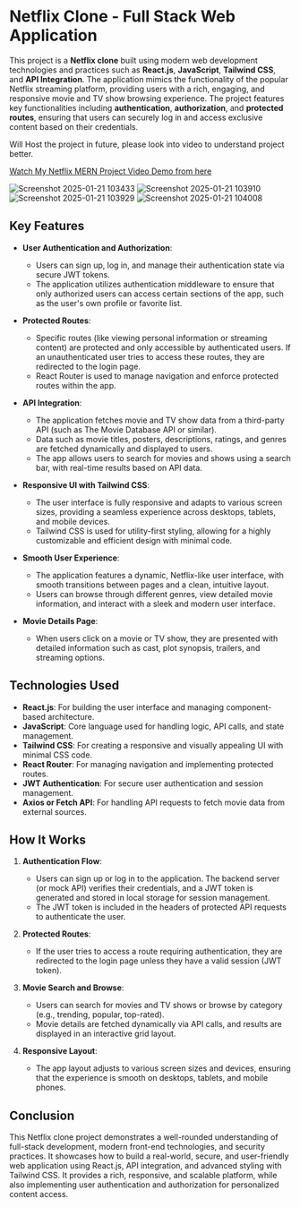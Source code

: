 # Netflix Clone - Full Stack Web Application

This project is a **Netflix clone** built using modern web development technologies and practices such as **React.js**, **JavaScript**, **Tailwind CSS**, and **API Integration**. The application mimics the functionality of the popular Netflix streaming platform, providing users with a rich, engaging, and responsive movie and TV show browsing experience. The project features key functionalities including **authentication**, **authorization**, and **protected routes**, ensuring that users can securely log in and access exclusive content based on their credentials.

Will Host the project in future, please look into video to understand project better.

[Watch My Netflix MERN Project Video Demo from here](https://vimeo.com/1048789536?h=6037ce7e9d)


![Screenshot 2025-01-21 103433](https://github.com/user-attachments/assets/fcdf0fd8-4007-4386-940a-f2fedbb53e61)
![Screenshot 2025-01-21 103910](https://github.com/user-attachments/assets/4887e92c-5919-4e57-85bb-ad12ec8eb5fd)
![Screenshot 2025-01-21 103929](https://github.com/user-attachments/assets/f8b35fe6-4e73-44ac-9413-ab2f44d5cf47)
![Screenshot 2025-01-21 104008](https://github.com/user-attachments/assets/c0eadaf4-cb1e-4cdd-b989-0af64b03a988)







## Key Features

- **User Authentication and Authorization**: 
   - Users can sign up, log in, and manage their authentication state via secure JWT tokens.
   - The application utilizes authentication middleware to ensure that only authorized users can access certain sections of the app, such as the user's own profile or favorite list.
  
- **Protected Routes**:
   - Specific routes (like viewing personal information or streaming content) are protected and only accessible by authenticated users. If an unauthenticated user tries to access these routes, they are redirected to the login page.
   - React Router is used to manage navigation and enforce protected routes within the app.

- **API Integration**:
   - The application fetches movie and TV show data from a third-party API (such as The Movie Database API or similar).
   - Data such as movie titles, posters, descriptions, ratings, and genres are fetched dynamically and displayed to users.
   - The app allows users to search for movies and shows using a search bar, with real-time results based on API data.

- **Responsive UI with Tailwind CSS**:
   - The user interface is fully responsive and adapts to various screen sizes, providing a seamless experience across desktops, tablets, and mobile devices.
   - Tailwind CSS is used for utility-first styling, allowing for a highly customizable and efficient design with minimal code.

- **Smooth User Experience**:
   - The application features a dynamic, Netflix-like user interface, with smooth transitions between pages and a clean, intuitive layout.
   - Users can browse through different genres, view detailed movie information, and interact with a sleek and modern user interface.

- **Movie Details Page**:
   - When users click on a movie or TV show, they are presented with detailed information such as cast, plot synopsis, trailers, and streaming options.
  
## Technologies Used

- **React.js**: For building the user interface and managing component-based architecture.
- **JavaScript**: Core language used for handling logic, API calls, and state management.
- **Tailwind CSS**: For creating a responsive and visually appealing UI with minimal CSS code.
- **React Router**: For managing navigation and implementing protected routes.
- **JWT Authentication**: For secure user authentication and session management.
- **Axios or Fetch API**: For handling API requests to fetch movie data from external sources.

## How It Works

1. **Authentication Flow**: 
   - Users can sign up or log in to the application. The backend server (or mock API) verifies their credentials, and a JWT token is generated and stored in local storage for session management.
   - The JWT token is included in the headers of protected API requests to authenticate the user.
   
2. **Protected Routes**: 
   - If the user tries to access a route requiring authentication, they are redirected to the login page unless they have a valid session (JWT token).

3. **Movie Search and Browse**: 
   - Users can search for movies and TV shows or browse by category (e.g., trending, popular, top-rated).
   - Movie details are fetched dynamically via API calls, and results are displayed in an interactive grid layout.

4. **Responsive Layout**: 
   - The app layout adjusts to various screen sizes and devices, ensuring that the experience is smooth on desktops, tablets, and mobile phones.

## Conclusion

This Netflix clone project demonstrates a well-rounded understanding of full-stack development, modern front-end technologies, and security practices. It showcases how to build a real-world, secure, and user-friendly web application using React.js, API integration, and advanced styling with Tailwind CSS. It provides a rich, responsive, and scalable platform, while also implementing user authentication and authorization for personalized content access.
